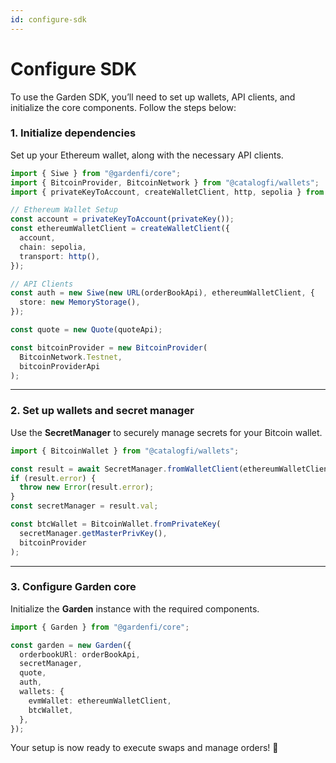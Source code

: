 ```yaml
---
id: configure-sdk
---
```


# Configure SDK  

To use the Garden SDK, you’ll need to set up wallets, API clients, and initialize the core components. Follow the steps below:  

### 1. Initialize dependencies  

Set up your Ethereum wallet, along with the necessary API clients.  

```typescript
import { Siwe } from "@gardenfi/core";
import { BitcoinProvider, BitcoinNetwork } from "@catalogfi/wallets";
import { privateKeyToAccount, createWalletClient, http, sepolia } from "viem";

// Ethereum Wallet Setup
const account = privateKeyToAccount(privateKey());
const ethereumWalletClient = createWalletClient({
  account,
  chain: sepolia,
  transport: http(),
});

// API Clients
const auth = new Siwe(new URL(orderBookApi), ethereumWalletClient, {
  store: new MemoryStorage(),
});

const quote = new Quote(quoteApi);

const bitcoinProvider = new BitcoinProvider(
  BitcoinNetwork.Testnet,
  bitcoinProviderApi
);
```

---

### 2. Set up wallets and secret manager  

Use the **SecretManager** to securely manage secrets for your Bitcoin wallet.  

```typescript
import { BitcoinWallet } from "@catalogfi/wallets";

const result = await SecretManager.fromWalletClient(ethereumWalletClient);
if (result.error) {
  throw new Error(result.error);
}
const secretManager = result.val;

const btcWallet = BitcoinWallet.fromPrivateKey(
  secretManager.getMasterPrivKey(),
  bitcoinProvider
);
```

---

### 3. Configure Garden core  

Initialize the **Garden** instance with the required components.  

```typescript
import { Garden } from "@gardenfi/core";

const garden = new Garden({
  orderbookURl: orderBookApi,
  secretManager,
  quote,
  auth,
  wallets: {
    evmWallet: ethereumWalletClient,
    btcWallet,
  },
});
```

Your setup is now ready to execute swaps and manage orders! 🎉